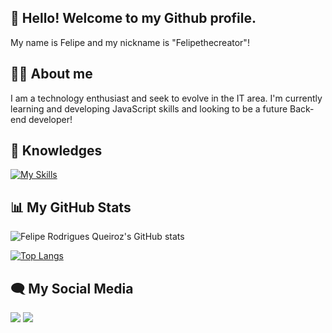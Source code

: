 ## 👋 Hello! Welcome to my Github profile.
 My name is Felipe and my nickname is "Felipethecreator"!

## 🐱‍🏍 About me 
I am a technology enthusiast and seek to evolve in the IT area. I'm currently learning and developing JavaScript skills and looking to be a future Back-end developer!

## 🧠 Knowledges

[![My Skills](https://skills.thijs.gg/icons?i=js,html,css,go,py)](https://skills.thijs.gg)

## 📊 My GitHub Stats
![Felipe Rodrigues Queiroz's GitHub stats](https://github-readme-stats.vercel.app/api?username=felipethecreator&show_icons=true&theme=cobalt)

<div style="width: 200px;">
<a href="https://github.com/felipethecreator/github-readme-stats">
  <img src="https://github-readme-stats.vercel.app/api/top-langs/?username=felipethecreator&langs_count=8" alt="Top Langs" />
</a>
</div>

## 🗨 My Social Media

<div> 
  <a href="https://instagram.com/felipersqz" target="_blank"><img src="https://img.shields.io/badge/-Instagram-%23E4405F?style=for-the-badge&logo=instagram&logoColor=white" target="_blank"></a>
  <a href="https://www.linkedin.com/in/felipe-rodrigues-queiroz-564377171/" target="_blank"><img src="https://img.shields.io/badge/-LinkedIn-%230077B5?style=for-the-badge&logo=linkedin&logoColor=white" target="_blank"></a> 
  
</div>

